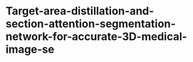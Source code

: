 # Target-area-distillation-and-section-attention-segmentation-network-for-accurate-3D-medical-image-se